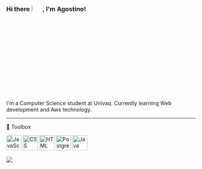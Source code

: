 ### Hi there <img src="https://raw.githubusercontent.com/MartinHeinz/MartinHeinz/master/wave.gif" width="6%">, I'm Agostino!

I'm a Computer Science student at Univaq. Currently learning Web development and Aws technology.

---
🧰 Toolbox

<p><img src="https://cdn.worldvectorlogo.com/logos/logo-javascript.svg" alt="JavaScript Logo" width="40" height="40"/> 
<img src="https://cdn.worldvectorlogo.com/logos/css-3.svg" alt="CSS Logo" width="40" height="40"/>
<img src="https://cdn.worldvectorlogo.com/logos/html-1.svg" alt="HTML Logo" width="40" height="40"/>
<img src="https://cdn.worldvectorlogo.com/logos/postgresql.svg" alt="Postgresql Logo" width="40" height="40"/>
<img src="https://cdn.worldvectorlogo.com/logos/java-4.svg" alt="Java Logo" width="40" height="40"/>
  </p>

<img src="https://www.codewars.com/users/Ago95Dev/badges/small">
